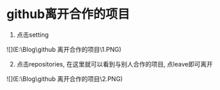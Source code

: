 # github离开合作的项目

1. 点击setting

![](E:\Blog\github 离开合作的项目\1.PNG)

2. 点击repositories, 在这里就可以看到与别人合作的项目, 点leave即可离开

![](E:\Blog\github 离开合作的项目\2.PNG)



